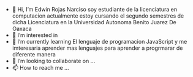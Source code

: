 - 👋 Hi, I’m Edwin Rojas Narciso soy estudiante de la licenciatura en computacion 
actualmente estoy cursando el segundo semestres de dicha Licenciatura en la Universidad Autonoma Benito Juarez De Oaxaca
- 👀 I’m interested in 
- 🌱 I’m currently learning El lenguaje de programacion JavaScript y me imteresaria aprender mas lenguajes para aprender a progrmarar de diferente manera
- 💞️ I’m looking to collaborate on ...
- 📫 How to reach me ...

<!---
RojasNarcisoEdwin/RojasNarcisoEdwin is a ✨ special ✨ repository because its `README.md` (this file) appears on your GitHub profile.
You can click the Preview link to take a look at your changes.
--->
